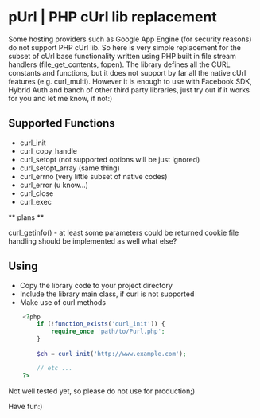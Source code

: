 pUrl | PHP cUrl lib replacement
===========================================

Some hosting providers such as Google App Engine (for security reasons) do not support PHP cUrl lib. 
So here is very simple replacement for the subset of cUrl base functionality written using PHP built in file stream handlers (file_get_contents, fopen). 
The library defines all the CURL constants and functions, but it does not support by far all the native cUrl features (e.g. curl_multi). 
However it is enough to use with Facebook SDK, Hybrid Auth and banch of other third party libraries, just try out if it works for you and let me know, if not:) 

Supported Functions
--------

 * curl_init
 * curl_copy_handle
 * curl_setopt (not supported options will be just ignored)
 * curl_setopt_array (same thing)
 * curl_errno (very little subset of native codes)
 * curl_error (u know...)
 * curl_close
 * curl_exec

** plans **

 curl_getinfo() - at least some parameters could be returned
 cookie file handling should be implemented as well
 what else?

Using
---------------

 * Copy the library code to your project directory
 * Include the library main class, if curl is not supported
 * Make use of curl methods

```php
    <?php
        if (!function_exists('curl_init')) {
            require_once 'path/to/Purl.php';
        }
        
        $ch = curl_init('http://www.example.com');

        // etc ...
    ?>
```

Not well tested yet, so please do not use for production;) 

Have fun:)